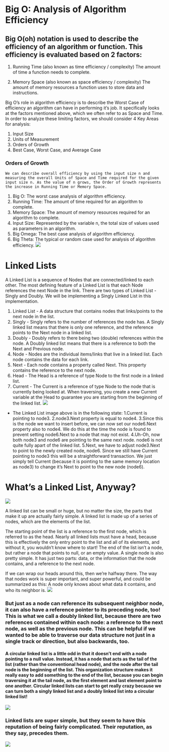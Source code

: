 # Big O: Analysis of Algorithm Efficiency

## Big O(oh) notation is used to describe the efficiency of an algorithm or function. This efficiency is evaluated based on 2 factors:

1. Running Time (also known as time efficiency / complexity)
The amount of time a function needs to complete.

2. Memory Space (also known as space efficiency / complexity)
The amount of memory resources a function uses to store data and instructions.

Big O’s role in algorithm efficiency is to describe the Worst Case of efficiency an algorithm can have in performing it’s job. It specifically looks at the factors mentioned above, which we often refer to as Space and Time. In order to analyze these limiting factors, we should consider 4 Key Areas for analysis:

1. Input Size
2. Units of Measurement
3. Orders of Growth
4. Best Case, Worst Case, and Average Case
### Orders of Growth
    We can describe overall efficiency by using the input size n and measuring the overall Units of Space and Time required for the given input size n. As the value of n grows, the Order of Growth represents the increase in Running Time or Memory Space.

1. Big O: The worst case analysis of algorithm efficiency.
2. Running Time: The amount of time required for an algorithm to complete.
3. Memory Space: The amount of memory resources required for an algorithm to complete.
4. Input Size: Represented by the variable n, the total size of values used as parameters in an algorithm.
5. Big Omega: The best case analysis of algorithm efficiency.
6. Big Theta: The typical or random case used for analysis of algorithm efficiency.
![](https://slideplayer.com/slide/7929497/25/images/26/Basic+asymptotic+efficiency+of+code.jpg)

# Linked Lists
A Linked List is a sequence of Nodes that are connected/linked to each other. The most defining feature of a Linked List is that each Node references the next Node in the link.
There are two types of Linked List - Singly and Doubly. We will be implementing a Singly Linked List in this implementation.

1. Linked List - A data structure that contains nodes that links/points to the next node in the list.
2. Singly - Singly refers to the number of references the node has. A Singly linked list means that there is only one reference, and the reference points to the Next node in a linked list.
3. Doubly - Doubly refers to there being two (double) references within the node. A Doubly linked list means that there is a reference to both the Next and Previous node.
4. Node - Nodes are the individual items/links that live in a linked list. Each node contains the data for each link.
5. Next - Each node contains a property called Next. This property contains the reference to the next node.
6. Head - The Head is a reference of type Node to the first node in a linked list.
7. Current - The Current is a reference of type Node to the node that is currently being looked at. When traversing, you create a new Current variable at the Head to guarantee you are starting from the beginning of the linked list.
![](https://codefellows.github.io/common_curriculum/data_structures_and_algorithms/Code_401/class-05/resources/images/LLInsert3.PNG)

* The Linked List image above is in the following state:
1.Current is pointing to node3.
2.node3.Next property is equal to node4.
3.Since this is the node we want to insert before, we can now set our node6.Next property also to node4. We do this at the time the node is found to prevent setting node6.Next to a node that may not exist.
4.Uh-Oh, now both node3 and node6 are pointing to the same next node. node6 is not quite fully apart of the linked list.
5.Next, we have to adjust node3.Next to point to the newly created node, node6. Since we still have Current pointing to node3 this will be a straightforward transaction. We just simply tell Current (because it is pointing to the same memory location as node3) to change it’s Next to point to the new node (node6).

# What’s a Linked List, Anyway?
![](https://res.cloudinary.com/practicaldev/image/fetch/s--XEtVnws7--/c_imagga_scale,f_auto,fl_progressive,h_900,q_auto,w_1600/https://dev-to-uploads.s3.amazonaws.com/uploads/articles/trsu6uhv8j0x1fhzx53a.png)

A linked list can be small or huge, but no matter the size, the parts that make it up are actually fairly simple. A linked list is made up of a series of nodes, which are the elements of the list.

The starting point of the list is a reference to the first node, which is referred to as the head. Nearly all linked lists must have a head, because this is effectively the only entry point to the list and all of its elements, and without it, you wouldn’t know where to start! The end of the list isn’t a node, but rather a node that points to null, or an empty value.
A single node is also pretty simple. It has just two parts: data, or the information that the node contains, and a reference to the next node.

If we can wrap our heads around this, then we’re halfway there. The way that nodes work is super important, and super powerful, and could be summarized as this:
A node only knows about what data it contains, and who its neighbor is.
![](https://miro.medium.com/max/700/1*K0_eV07tJtKQSVGKfP18bw.jpeg)
### But just as a node can reference its subsequent neighbor node, it can also have a reference pointer to its preceding node, too! This is what we call a doubly linked list, because there are two references contained within each node: a reference to the next node, as well as the previous node. This can be helpful if we wanted to be able to traverse our data structure not just in a single track or direction, but also backwards, too.

#### A circular linked list is a little odd in that it doesn’t end with a node pointing to a null value. Instead, it has a node that acts as the tail of the list (rather than the conventional head node), and the node after the tail node is the beginning of the list. This organization structure makes it really easy to add something to the end of the list, because you can begin traversing it at the tail node, as the first element and last element point to one another. Circular linked lists can start to get really crazy because we can turn both a singly linked list and a doubly linked list into a circular linked list!
![](https://miro.medium.com/max/700/1*AeMDLFUjR0w0J4n8CP4H6g.jpeg)

### Linked lists are super simple, but they seem to have this reputation of being fairly complicated. Their reputation, as they say, precedes them.
![](https://miro.medium.com/max/700/1*Jy5tjwrMdtpGl2ceq4f94A.jpeg)
